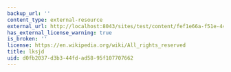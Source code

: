 ```yaml
---
backup_url: ''
content_type: external-resource
external_url: http://localhost:8043/sites/test/content/fef1e66a-f51e-444d-b79e-341b5eae72d5/?ocw_resource_link_uuid=fef1e66a-f51e-444d-b79e-341b5eae72d5&ocw_resource_link_suffix=
has_external_license_warning: true
is_broken: ''
license: https://en.wikipedia.org/wiki/All_rights_reserved
title: lksjd
uid: d0fb2037-d3b3-44fd-ad58-95f107707662
---
```

